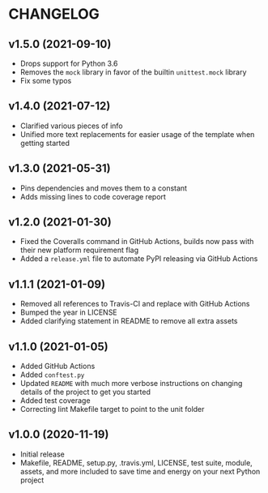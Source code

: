 # CHANGELOG

## v1.5.0 (2021-09-10)

* Drops support for Python 3.6
* Removes the `mock` library in favor of the builtin `unittest.mock` library
* Fix some typos

## v1.4.0 (2021-07-12)

* Clarified various pieces of info
* Unified more text replacements for easier usage of the template when getting started

## v1.3.0 (2021-05-31)

* Pins dependencies and moves them to a constant
* Adds missing lines to code coverage report

## v1.2.0 (2021-01-30)

* Fixed the Coveralls command in GitHub Actions, builds now pass with their new platform requirement flag
* Added a `release.yml` file to automate PyPI releasing via GitHub Actions

## v1.1.1 (2021-01-09)

* Removed all references to Travis-CI and replace with GitHub Actions
* Bumped the year in LICENSE
* Added clarifying statement in README to remove all extra assets

## v1.1.0 (2021-01-05)

* Added GitHub Actions
* Added `conftest.py`
* Updated `README` with much more verbose instructions on changing details of the project to get you started
* Added test coverage
* Correcting lint Makefile target to point to the unit folder

## v1.0.0 (2020-11-19)

* Initial release
* Makefile, README, setup.py, .travis.yml, LICENSE, test suite, module, assets, and more included to save time and energy on your next Python project
